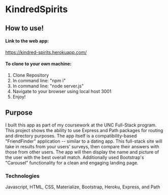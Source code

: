 # KindredSpirits
## How to use!
#### Link to the web app:
https://kindred-spirits.herokuapp.com/

#### To clone to your own machine:
1) Clone Repository
2) In command line: "npm i"
3) In command line: "node server.js"
4) Navigate to your browser using local host 3001
5) Enjoy!

## Purpose
I built this app as part of my coursework at the UNC Full-Stack program. This project shows the ability to use Express and Path packages for routing and directory purposes. The app itself is a compatibility-based "FriendFinder" application -- similar to a dating app. This full-stack site will take in results from your users' surveys, then compare their answers with those from other users. The app will then display the name and picture of the user with the best overall match. Additionally used Bootstrap's "Carousel" functionality for a clean and engaging landing page.

### Technologies
Javascript, HTML, CSS, Materialize, Bootstrap, Heroku, Express, and Path

